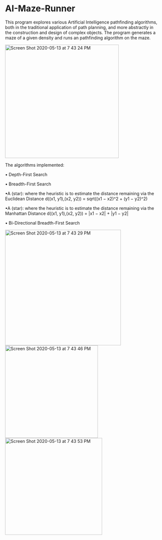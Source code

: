 # AI-Maze-Runner
This program explores various Artificial Intelligence pathfinding algorithms, both in the traditional application of path
planning, and more abstractly in the construction and design of complex objects. The program generates a maze of a given density and runs an pathfinding algorithm on the maze.


<img align="center" img width="370" alt="Screen Shot 2020-05-13 at 7 43 24 PM" src="https://user-images.githubusercontent.com/39894720/81877068-29d67980-9552-11ea-82ad-5e68f3c99e10.png">


The algorithms implemented:

• Depth-First Search

• Breadth-First Search

•A (star): where the heuristic is to estimate the distance remaining via the Euclidean Distance 
d((x1, y1),(x2, y2)) = sqrt((x1 − x2)^2 + (y1 − y2)^2)

•A (star): where the heuristic is to estimate the distance remaining via the Manhattan Distance
d((x1, y1),(x2, y2)) = |x1 − x2| + |y1 − y2|

• Bi-Directional Breadth-First Search


<img align="center" img width="377" alt="Screen Shot 2020-05-13 at 7 43 29 PM" src="https://user-images.githubusercontent.com/39894720/81877069-2cd16a00-9552-11ea-8a60-86982a2ab1b2.png">

<img align="center" img width="302" alt="Screen Shot 2020-05-13 at 7 43 46 PM" src="https://user-images.githubusercontent.com/39894720/81877076-2fcc5a80-9552-11ea-879d-8b0a2678ebcd.png">

<img align="center" img width="316" alt="Screen Shot 2020-05-13 at 7 43 53 PM" src="https://user-images.githubusercontent.com/39894720/81877081-32c74b00-9552-11ea-839f-888e1f786b45.png">
